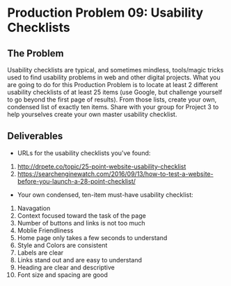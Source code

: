 # Production Problem 09: Usability Checklists

## The Problem

Usability checklists are typical, and sometimes mindless, tools/magic tricks used to find usability problems in web and other digital projects. What you are going to do for this Production Problem is to locate at least 2 different usability checklists of at least 25 items (use Google, but challenge yourself to go beyond the first page of results). From those lists, create your own, condensed list of exactly ten items. Share with your group for Project 3 to help yourselves create your own master usability checklist.

## Deliverables

* URLs for the usability checklists you've found:

1. http://drpete.co/topic/25-point-website-usability-checklist
2. https://searchenginewatch.com/2016/09/13/how-to-test-a-website-before-you-launch-a-28-point-checklist/

* Your own condensed, ten-item must-have usability checklist:

1. Navagation
2. Context focused toward the task of the page
3. Number of buttons and links is not too much
4. Moblie Friendliness
5. Home page only takes a few seconds to understand
6. Style and Colors are consistent
7. Labels are clear
8. Links stand out and are easy to understand
9. Heading are clear and descriptive
10. Font size and spacing are good
